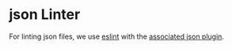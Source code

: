 # json Linter

For linting json files, we use [eslint](https://www.npmjs.com/package/eslint)
with the [associated json plugin](https://www.npmjs.com/package/eslint-plugin-json).
